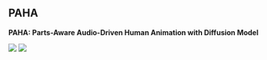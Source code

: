 ## PAHA
**PAHA: Parts-Aware Audio-Driven Human Animation with Diffusion Model**

<a href='https://aigc-explorer.github.io/PAHA-page/'><img src='https://img.shields.io/badge/Project-Page-Green'></a> <a href='https://aigc-explorer.github.io/PAHA-page/'><img src='https://img.shields.io/badge/Paper-Arxiv-red'></a>  
